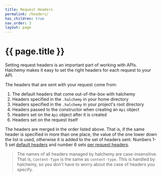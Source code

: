 ```yaml
---
title: Request Headers
permalink: /headers/
has_children: true
nav_order: 3
layout: page
---
```

# {{ page.title }}
Setting request headers is an important part of working with APIs.  Halchemy makes it easy to set the right headers for each request to your API.

The headers that are sent with your request come from:
1. The default headers that come out-of-the-box with halchemy
1. Headers specified in the `.halchemy` in your home directory
1. Headers specified in the `.halchemy` in your project's root directory
1. Headers passed to the constructor when creating an `Api` object
1. Headers set on the `Api` object after it is created
1. Headers set on the request itself

The headers are merged in the order listed above.  That is, if the same header is specified in more than one place, the value of the one lower down the list is used, otherwise it is added to the set of headers sent.  Numbers 1-5 set [default headers](/headers/default) and number 6 sets [per request headers](/headers/per_request).

> The names of all headers managed by halchemy are case-insensitive.  That is, `Content-Type` is the same as `content-type`.  This is handled by halchemy, so you don't have to worry about the case of headers you specify.
